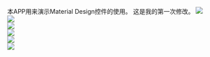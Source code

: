 本APP用来演示Material Design控件的使用。
这是我的第一次修改。
![](http://7xjq5l.com1.z0.glb.clouddn.com/android_transition.gif)
<br />
![](http://7xjq5l.com1.z0.glb.clouddn.com/appbar_detail.gif)
<br />
![](http://7xjq5l.com1.z0.glb.clouddn.com/m1.png)
<br />
![](http://7xjq5l.com1.z0.glb.clouddn.com/m2.png)
<br />
![](http://7xjq5l.com1.z0.glb.clouddn.com/m3.png)
<br />
![](http://7xjq5l.com1.z0.glb.clouddn.com/m4.png)


